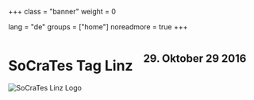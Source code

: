 +++
class = "banner"
weight = 0

lang = "de"
groups = ["home"]
noreadmore = true
+++


<div class="banner">
  	<div class="row">
    	<div class="seven columns">
				<h1>SoCraTes Tag Linz</h1>
				<h2>29. Oktober 29 2016</h2>
			</div>
			<div class="five columns">
				<img class="logo" src="/images/SoCraTesLinz2016.png" alt="SoCraTes Linz Logo"/>
			</div>
	</div>
</div>

	



<!--more-->